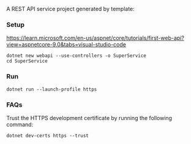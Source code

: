 A REST API service project generated by template:

### Setup
https://learn.microsoft.com/en-us/aspnet/core/tutorials/first-web-api?view=aspnetcore-9.0&tabs=visual-studio-code

```shell
dotnet new webapi --use-controllers -o SuperService
cd SuperService
```

### Run
```
dotnet run --launch-profile https
```

### FAQs
Trust the HTTPS development certificate by running the following command:
```
dotnet dev-certs https --trust
```